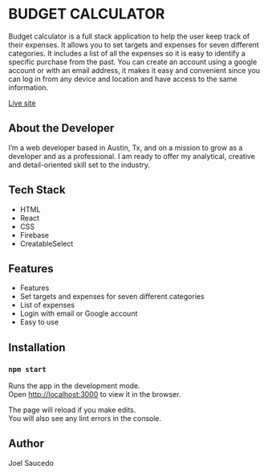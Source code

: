 # BUDGET CALCULATOR 

Budget calculator is a full stack application to help the user keep track of their expenses. It allows you to set targets and expenses for seven different categories. It includes a list of all the expenses so it is easy to identify a specific purchase from the past. 
You can create an account using a google account or with an email address, it makes it easy and convenient since you can log in from any device and location and have access to the same information.

[Live site](https://joelcmk.github.io/budget-calculator)

## About the Developer
I’m a web developer based in Austin, Tx, and on a mission to grow as a developer and as a professional. I am ready to offer my analytical, creative and detail-oriented skill set to the industry.

## Tech Stack

- HTML
- React
- CSS
- Firebase
- CreatableSelect

## Features

- Features
- Set targets and expenses for seven different categories
- List of expenses 
- Login with email or Google account
- Easy to use


## Installation

### `npm start`

Runs the app in the development mode.\
Open [http://localhost:3000](http://localhost:3000) to view it in the browser.

The page will reload if you make edits.\
You will also see any lint errors in the console.

## Author
Joel Saucedo
